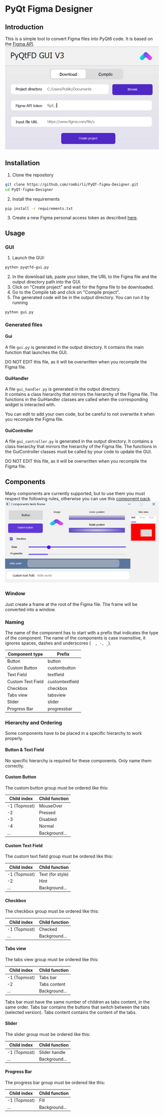 # PyQt Figma Designer

## Introduction

This is a simple tool to convert Figma files into PyQt6 code. It is based on
the [Figma API](https://www.figma.com/developers/api).
![](images/screenshot_gui_v3_1.png)
## Installation

1. Clone the repository

```bash
git clone https://github.com/rombirli/PyQT-figma-Designer.git
cd PyQT-figma-Designer
```

2. Install the requirements

```bash
pip install -r requirements.txt
```

3. Create a new Figma personal access token as described [here](https://www.figma.com/developers/api#access-tokens).

## Usage

### GUI

1. Launch the GUI:

```bash
python pyqtfd-gui.py
```

2. In the download tab, paste your token, the URL to the Figma file and the output directory path into the GUI.
3. Click on "Create project" and wait for the figma file to be downloaded.
4. Go to the Compile tab and click on "Compile project".
5. The generated code will be in the output directory. You can run it by running

````bash
python gui.py
````

### Generated files

#### Gui

A file `gui.py` is generated in the output directory.
It contains the main function that launches the GUI.

DO NOT EDIT this file, as it will be overwritten when you recompile the Figma file.

#### GuiHandler

A file `gui_handler.py` is generated in the output directory.  
It contains a class hierarchy that mirrors the hierarchy of the Figma file.
The functions in the GuiHandler classes are called when the corresponding widget is interacted with.

You can edit to add your own code, but be careful to not overwrite it when you recompile the Figma file.

#### GuiController

A file `gui_controller.py` is generated in the output directory.
It contains a class hierarchy that mirrors the hierarchy of the Figma file.
The functions in the GuiController classes must be called by your code to update the GUI.

DO NOT EDIT this file, as it will be overwritten when you recompile the Figma file.

## Components

Many components are currently supported, but to use them you must respect the following rules, otherwise
you can use
this [component pack](https://www.figma.com/file/AZD7bWnCwce9uAuTqa6aY5/Untitled?type=design&node-id=0%3A1&mode=design&t=0jee9KtQMinbOkMd-1).
![](images/screenshot_component_test_frame.png)
### Window

Just create a frame at the root of the Figma file. The frame will be converted into a window.

### Naming

The name of the component has to start with a prefix that indicates the type of the component.
The name of the components is case insensitive, it ignores spaces, dashes and underscores (`  , -, _`).

| Component type    | Prefix          |
|-------------------|-----------------|
| Button            | button          |
| Custom Button     | custombutton    |
| Text Field        | textfield       |
| Custom Text Field | customtextfield |
| Checkbox          | checkbox        |
| Tabs view         | tabsview        |
| Slider            | slider          |
| Progress Bar      | progressbar     |

### Hierarchy and Ordering

Some components have to be placed in a specific hierarchy to work properly.

#### Button & Text Field

No specific hierarchy is required for these components. Only name them correctly.

#### Custom Button

The custom button group must be ordered like this:

| Child index  | Child function |
|--------------|----------------|
| -1 (Topmost) | MouseOver      |
| -2           | Pressed        |
| -3           | Disabled       |
| -4           | Normal         |
| ...          | Background...  |

#### Custom Text Field

The custom text field group must be ordered like this:

| Child index  | Child function   |
|--------------|------------------|
| -1 (Topmost) | Text (for style) |
| -2           | Hint             |
| ...          | Background...    |

#### Checkbox

The checkbox group must be ordered like this:

| Child index  | Child function |
|--------------|----------------|
| -1 (Topmost) | Checked        |
| ...          | Background...  |

#### Tabs view

The tabs view group must be ordered like this:

| Child index  | Child function |
|--------------|----------------|
| -1 (Topmost) | Tabs bar       |
| -2           | Tabs content   |
| ...          | Background...  |

Tabs bar must have the same number of children as tabs content, in the same order. Tabs bar contains the buttons that
switch between the
tabs (selected version). Tabs content contains the content of the tabs.

#### Slider

The slider group must be ordered like this:

| Child index  | Child function |
|--------------|----------------|
| -1 (Topmost) | Slider handle  |
| ...          | Background...  |

#### Progress Bar

The progress bar group must be ordered like this:

| Child index  | Child function |
|--------------|----------------|
| -1 (Topmost) | Fill           |
| ...          | Background...  |
